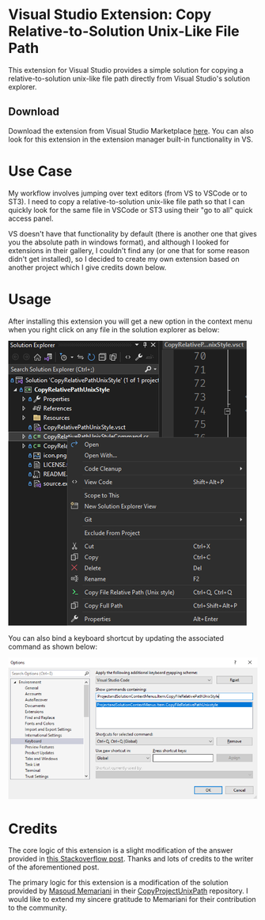 # Visual Studio Extension: Copy Relative-to-Solution Unix-Like File Path

This extension for Visual Studio provides a simple solution for copying a relative-to-solution unix-like file path directly from Visual Studio's solution explorer.

## Download

Download the extension from Visual Studio Marketplace [here](https://marketplace.visualstudio.com/items?itemName=DennisHuillca.CopyRelativePathUnixStyle). You can also look for this extension in the extension manager built-in functionality in VS.


# Use Case
My workflow involves jumping over text editors (from VS to VSCode or to ST3). I need to copy a relative-to-solution unix-like file path so that I can quickly look for the same file in VSCode or ST3 using their "go to all" quick access panel.

VS doesn't have that functionality by default (there is another one that gives you the absolute path in windows format), and although I looked for extensions in their gallery, I couldn't find any (or one that for some reason didn't get installed), so I decided to create my own extension based on another project which I give credits down below.

# Usage

After installing this extension you will get a new option in the context menu when you right click on any file in the solution explorer as below:

![plot](./Resources/contextmenu.png)

You can also bind a keyboard shortcut by updating the associated command as shown below:

![plot](./Resources/keybinding_mapping_scheme.png)

# Credits

The core logic of this extension is a slight modification of the answer provided in [this Stackoverflow post](https://stackoverflow.com/a/45180002/2528681). Thanks and lots of credits to the writer of the aforementioned post.

The primary logic for this extension is a modification of the solution provided by [Masoud Memariani](https://github.com/masoudmemariani) in their [CopyProjectUnixPath](https://github.com/masoudmemariani/CopyProjectUnixPath) repository. I would like to extend my sincere gratitude to Memariani for their contribution to the community.
